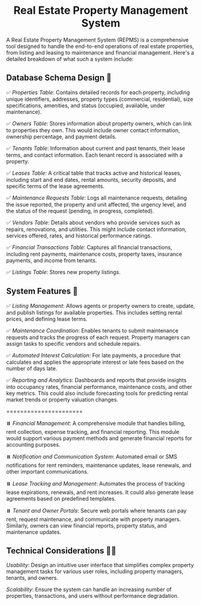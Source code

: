 <h1 align="center">Real Estate Property Management System</h1>

A Real Estate Property Management System (REPMS) is a comprehensive tool designed to handle the end-to-end operations of real estate properties, from listing and leasing to maintenance and financial management. Here's a detailed breakdown of what such a system include:

## Database Schema Design 💾

✅ *Properties Table*: Contains detailed records for each property, including unique identifiers, addresses, property types (commercial, residential), size specifications, amenities, and status (occupied, available, under maintenance).

✅ *Owners Table*: Stores information about property owners, which can link to properties they own. This would include owner contact information, ownership percentage, and payment details.

✅ *Tenants Table*: Information about current and past tenants, their lease terms, and contact information. Each tenant record is associated with a property.

✅ *Leases Table*: A critical table that tracks active and historical leases, including start and end dates, rental amounts, security deposits, and specific terms of the lease agreements.

✅ *Maintenance Requests Table*: Logs all maintenance requests, detailing the issue reported, the property and unit affected, the urgency level, and the status of the request (pending, in progress, completed).

✅ *Vendors Table*: Details about vendors who provide services such as repairs, renovations, and utilities. This might include contact information, services offered, rates, and historical performance ratings.

✅ *Financial Transactions Table*: Captures all financial transactions, including rent payments, maintenance costs, property taxes, insurance payments, and income from tenants.

✅ *Listings Table*: Stores new property listings.

## System Features 🚩

✅ *Listing Management*: Allows agents or property owners to create, update, and publish listings for available properties. This includes setting rental prices, and defining lease terms.

✅ *Maintenance Coordination*: Enables tenants to submit maintenance requests and tracks the progress of each request. Property managers can assign tasks to specific vendors and schedule repairs.

✅ *Automated Interest Calculation*: For late payments, a procedure that calculates and applies the appropriate interest or late fees based on the number of days late.

✅ *Reporting and Analytics*: Dashboards and reports that provide insights into occupancy rates, financial performance, maintenance costs, and other key metrics. This could also include forecasting tools for predicting rental market trends or property valuation changes.

======================

⏸️ *Financial Management*: A comprehensive module that handles billing, rent collection, expense tracking, and financial reporting. This module would support various payment methods and generate financial reports for accounting purposes.

⏸️ *Notification and Communication System*: Automated email or SMS notifications for rent reminders, maintenance updates, lease renewals, and other important communications.

⏸️ *Lease Tracking and Management*: Automates the process of tracking lease expirations, renewals, and rent increases. It could also generate lease agreements based on predefined templates.

⏸️ *Tenant and Owner Portals*: Secure web portals where tenants can pay rent, request maintenance, and communicate with property managers. Similarly, owners can view financial reports, property status, and maintenance updates.

## Technical Considerations 🏴‍☠️

*Usability*: Design an intuitive user interface that simplifies complex property management tasks for various user roles, including property managers, tenants, and owners.

*Scalability*: Ensure the system can handle an increasing number of properties, transactions, and users without performance degradation.
